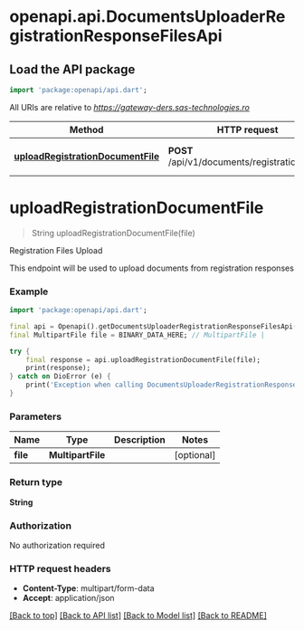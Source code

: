# openapi.api.DocumentsUploaderRegistrationResponseFilesApi

## Load the API package
```dart
import 'package:openapi/api.dart';
```

All URIs are relative to *https://gateway-ders.sas-technologies.ro*

Method | HTTP request | Description
------------- | ------------- | -------------
[**uploadRegistrationDocumentFile**](DocumentsUploaderRegistrationResponseFilesApi.md#uploadregistrationdocumentfile) | **POST** /api/v1/documents/registrations/files | Registration Files Upload


# **uploadRegistrationDocumentFile**
> String uploadRegistrationDocumentFile(file)

Registration Files Upload

This endpoint will be used to upload documents from registration responses

### Example
```dart
import 'package:openapi/api.dart';

final api = Openapi().getDocumentsUploaderRegistrationResponseFilesApi();
final MultipartFile file = BINARY_DATA_HERE; // MultipartFile | 

try {
    final response = api.uploadRegistrationDocumentFile(file);
    print(response);
} catch on DioError (e) {
    print('Exception when calling DocumentsUploaderRegistrationResponseFilesApi->uploadRegistrationDocumentFile: $e\n');
}
```

### Parameters

Name | Type | Description  | Notes
------------- | ------------- | ------------- | -------------
 **file** | **MultipartFile**|  | [optional] 

### Return type

**String**

### Authorization

No authorization required

### HTTP request headers

 - **Content-Type**: multipart/form-data
 - **Accept**: application/json

[[Back to top]](#) [[Back to API list]](../README.md#documentation-for-api-endpoints) [[Back to Model list]](../README.md#documentation-for-models) [[Back to README]](../README.md)

